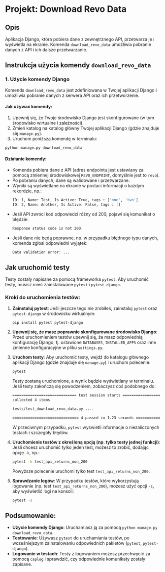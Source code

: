 
# Projekt: Download Revo Data

## Opis

Aplikacja Django, która pobiera dane z zewnętrznego API, przetwarza je i wyświetla na ekranie. Komenda `download_revo_data` umożliwia pobranie danych z API i ich dalsze przetwarzanie.

## Instrukcja użycia komendy `download_revo_data`

### 1. Użycie komendy Django

Komenda `download_revo_data` jest zdefiniowana w Twojej aplikacji Django i umożliwia pobranie danych z serwera API oraz ich przetworzenie.

#### Jak używać komendy:
1. Upewnij się, że Twoje środowisko Django jest skonfigurowane (w tym środowisko wirtualne i zależności).
2. Zmień katalog na katalog główny Twojej aplikacji Django (gdzie znajduje się `manage.py`).
3. Uruchom poniższą komendę w terminalu:

```bash
python manage.py download_revo_data
```

#### Działanie komendy:
- Komenda pobiera dane z API (adres endpointu jest ustawiany za pomocą zmiennej środowiskowej `REVO_ENDPOINT`, domyślnie jest to `revo`).
- Po pobraniu danych, dane są walidowane i przetwarzane.
- Wyniki są wyświetlane na ekranie w postaci informacji o każdym rekordzie, np.:
  ```bash
  ID: 1, Name: Test, Is Active: True, tags : ['one', 'two']
  ID: 2, Name: Another, Is Active: False, tags : []
  ```
- Jeśli API zwróci kod odpowiedzi różny od 200, pojawi się komunikat o błędzie:
  ```bash
  Response status code is not 200.
  ```
- Jeśli dane nie będą poprawne, np. w przypadku błędnego typu danych, komenda zgłosi odpowiedni wyjątek:
  ```bash
  Data validation error: ...
  ```

## Jak uruchomić testy

Testy zostały napisane za pomocą frameworka `pytest`. Aby uruchomić testy, musisz mieć zainstalowane `pytest` i `pytest-django`.

### Kroki do uruchomienia testów:

1. **Zainstaluj pytest**:
   Jeśli jeszcze tego nie zrobiłeś, zainstaluj `pytest` oraz `pytest-django` w środowisku wirtualnym:

   ```bash
   pip install pytest pytest-django
   ```

2. **Upewnij się, że masz poprawnie skonfigurowane środowisko Django**:
   Przed uruchomieniem testów upewnij się, że masz odpowiednią konfigurację Django, tj. ustawione `DATABASES`, `INSTALLED_APPS` oraz inne zmienne konfiguracyjne w pliku `settings.py`.

3. **Uruchom testy**:
   Aby uruchomić testy, wejdź do katalogu głównego aplikacji Django (gdzie znajduje się `manage.py`) i uruchom polecenie:

   ```bash
   pytest
   ```

   Testy zostaną uruchomione, a wynik będzie wyświetlany w terminalu. Jeśli testy zakończą się powodzeniem, zobaczysz coś podobnego do:

   ```bash
   ============================= test session starts ==============================
   collected 4 items

   tests/test_download_revo_data.py ....                                         [100%]

   ============================== 4 passed in 1.23 seconds ==============================
   ```

   W przeciwnym przypadku, `pytest` wyświetli informacje o niezaliczonych testach i szczegóły błędów.

4. **Uruchomienie testów z określoną opcją (np. tylko testy jednej funkcji)**:
   Jeśli chcesz uruchomić tylko jeden test, możesz to zrobić, dodając opcję `-k`, np.:

   ```bash
   pytest -k test_api_returns_non_200
   ```

   Powyższe polecenie uruchomi tylko test `test_api_returns_non_200`.

5. **Sprawdzanie logów**:
   W przypadku testów, które wykorzystują logowanie (np. test `test_api_returns_non_200`), możesz użyć opcji `-s`, aby wyświetlić logi na konsoli:

   ```bash
   pytest -s
   ```

## Podsumowanie:

- **Użycie komendy Django**: Uruchamiasz ją za pomocą `python manage.py download_revo_data`.
- **Testowanie**: Używasz `pytest` do uruchamiania testów, po wcześniejszym zainstalowaniu odpowiednich pakietów (`pytest`, `pytest-django`).
- **Logowanie w testach**: Testy z logowaniem możesz przechwycić za pomocą `caplog` i sprawdzić, czy odpowiednie komunikaty zostały zapisane.
